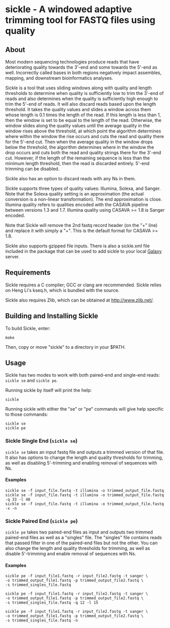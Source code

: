 # sickle - A windowed adaptive trimming tool for FASTQ files using quality

## About

Most modern sequencing technologies produce reads that have
deteriorating quality towards the 3'-end and some towards the 5'-end as well. Incorrectly called bases
in both regions negatively impact assembles, mapping, and downstream
bioinformatics analyses.

Sickle is a tool that uses sliding windows along with quality and
length thresholds to determine when quality is sufficiently low to
trim the 3'-end of reads and also determines when the quality is
sufficiently high enough to trim the 5'-end of reads.  It will also discard reads based upon the
length threshold.  It takes the quality values and slides a window
across them whose length is 0.1 times the length of the read.  If this
length is less than 1, then the window is set to be equal to the
length of the read.  Otherwise, the window slides along the quality
values until the average quality in the window rises above the threshold, at 
which point the algorithm determines where within the window the rise occurs
and cuts the read and quality there for the 5'-end cut.  Then when the average quality 
in the window drops below the threshold, the algorithm determines where in the window
the drop occurs and cuts both the read and quality strings there for the 3'-end cut.
However, if the length of the remaining sequence is less than the minimum length threshold,
then the read is discarded entirely.  5'-end trimming can be disabled.

Sickle also has an option to discard reads with any Ns in them.

Sickle supports three types of quality values: Illumina, Solexa, 
and Sanger. Note that the Solexa quality setting is an approximation
(the actual conversion is a non-linear transformation). The end
approximation is close. Illumina quality refers to qualities encoded
with the CASAVA pipeline between versions 1.3 and 1.7.  Illumina quality
using CASAVA >= 1.8 is Sanger encoded.

Note that Sickle will remove the 2nd fastq record header (on the "+" line) and replace it
with simply a "+". This is the default format for CASAVA >= 1.8.

Sickle also supports gzipped file inputs. There is also a sickle.xml file
included in the package that can be used to add sickle to your local [Galaxy](http://galaxy.psu.edu/) server.

## Requirements 

Sickle requires a C compiler; GCC or clang are recommended. Sickle
relies on Heng Li's kseq.h, which is bundled with the source.

Sickle also requires Zlib, which can be obtained at
<http://www.zlib.net/>.

## Building and Installing Sickle

To build Sickle, enter:

    make

Then, copy or move "sickle" to a directory in your $PATH.

## Usage

Sickle has two modes to work with both paired-end and single-end
reads: `sickle se` and `sickle pe`.

Running sickle by itself will print the help:

    sickle

Running sickle with either the "se" or "pe" commands will give help
specific to those commands:

    sickle se
    sickle pe

### Sickle Single End (`sickle se`)

`sickle se` takes an input fastq file and outputs a trimmed version of
that file.  It also has options to change the length and quality
thresholds for trimming, as well as disabling 5'-trimming and enabling removal
of sequences with Ns.

#### Examples

    sickle se -f input_file.fastq -t illumina -o trimmed_output_file.fastq
    sickle se -f input_file.fastq -t illumina -o trimmed_output_file.fastq -q 33 -l 40
	sickle se -f input_file.fastq -t illumina -o trimmed_output_file.fastq -x -n

### Sickle Paired End (`sickle pe`)

`sickle pe` takes two paired-end files as input and outputs two
trimmed paired-end files as well as a "singles" file.  The "singles"
file contains reads that passed filter in one of the paired-end files
but not the other.  You can also change the length and quality
thresholds for trimming, as well as disable 5'-trimming and enable removal
of sequences with Ns.

#### Examples

    sickle pe -f input_file1.fastq -r input_file2.fastq -t sanger \
    -o trimmed_output_file1.fastq -p trimmed_output_file2.fastq \
    -s trimmed_singles_file.fastq

    sickle pe -f input_file1.fastq -r input_file2.fastq -t sanger \
    -o trimmed_output_file1.fastq -p trimmed_output_file2.fastq \
    -s trimmed_singles_file.fastq -q 12 -l 15

	sickle pe -f input_file1.fastq -r input_file2.fastq -t sanger \
	-o trimmed_output_file1.fastq -p trimmed_output_file2.fastq \
	-s trimmed_singles_file.fastq -n

